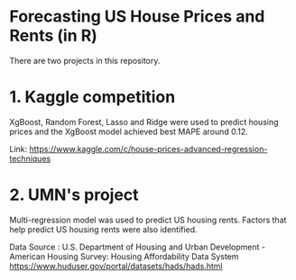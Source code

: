 # Forecasting US House Prices and Rents (in R)

There are two projects in this repository.

# 1. Kaggle competition #
XgBoost, Random Forest, Lasso and Ridge were used to predict housing prices and the XgBoost model achieved best MAPE around 0.12.

Link: https://www.kaggle.com/c/house-prices-advanced-regression-techniques

# 2. UMN's project #
Multi-regression model was used to predict US housing rents. Factors that help predict US housing rents were also identified.

Data Source :
U.S. Department of Housing and Urban Development - American Housing Survey: Housing Affordability Data System
https://www.huduser.gov/portal/datasets/hads/hads.html
